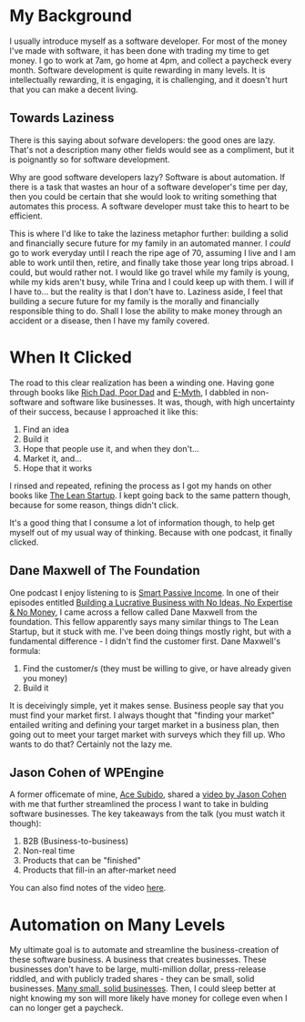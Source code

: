# My Background

I usually introduce myself as a software developer. For most of the money I've made with software, it has been done with trading my time to get money. I go to work at 7am, go home at 4pm, and collect a paycheck every month. Software development is quite rewarding in many levels. It is intellectually rewarding, it is engaging, it is challenging, and it doesn't hurt that you can make a decent living.

## Towards Laziness

There is this saying about sofware developers: the good ones are lazy. That's not a description many other fields would see as a compliment, but it is poignantly so for software development.

Why are good software developers lazy? Software is about automation. If there is a task that wastes an hour of a software developer's time per day, then you could be certain that she would look to writing something that automates this process. A software developer must take this to heart to be efficient.

This is where I'd like to take the laziness metaphor further: building a solid and financially secure future for my family in an automated manner. I *could* go to work everyday until I reach the ripe age of 70, assuming I live and I am able to work until then, retire, and finally take those year long trips abroad. I could, but would rather not. I would like go travel while my family is young, while my kids aren't busy, while Trina and I could keep up with them. I will if I have to... but the reality is that I don't have to. Laziness aside, I feel that building a secure future for my family is the morally and financially responsible thing to do. Shall I lose the ability to make money through an accident or a disease, then I have my family covered.

# When It Clicked

The road to this clear realization has been a winding one. Having gone through books like [Rich Dad, Poor Dad](http://www.richdad.com) and [E-Myth](https://emyth.com), I dabbled in non-software and software like businesses. It was, though, with high uncertainty of their success, because I approached it like this:

1. Find an idea
2. Build it
3. Hope that people use it, and when they don't...
4. Market it, and...
5. Hope that it works

I rinsed and repeated, refining the process as I got my hands on other books like [The Lean Startup](http://theleanstartup.com). I kept going back to the same pattern though, because for some reason, things didn't click.

It's a good thing that I consume a lot of information though, to help get myself out of my usual way of thinking. Because with one podcast, it finally clicked.

## Dane Maxwell of The Foundation

One podcast I enjoy listening to is [Smart Passive Income](http://www.smartpassiveincome.com). In one of their episodes entitled [Building a Lucrative Business with No Ideas, No Expertise & No Money](http://www.smartpassiveincome.com/no-ideas-no-expertise-no-money-business/), I came across a fellow called Dane Maxwell from the foundation. This fellow apparently says many similar things to The Lean Startup, but it stuck with me. I've been doing things mostly right, but with a fundamental difference - I didn't find the customer first. Dane Maxwell's formula:

1. Find the customer/s (they must be willing to give, or have already given you money)
2. Build it

It is deceivingly simple, yet it makes sense. Business people say that you must find your market first. I always thought that "finding your market" entailed writing and defining your target market in a business plan, then going out to meet your target market with surveys which they fill up. Who wants to do that? Certainly not the lazy me.

## Jason Cohen of WPEngine

A former officemate of mine, [Ace Subido](http://acesubido.com), shared a [video by Jason Cohen](https://vimeo.com/74338272) with me that further streamlined the process I want to take in bulding software businesses. The key takeaways from the talk (you must watch it though):

1. B2B (Business-to-business)
2. Non-real time
3. Products that can be "finished"
4. Products that fill-in an after-market need

You can also find notes of the video [here](http://www.it-engelhardt.de/jason-cohen-microconf-2013/).

# Automation on Many Levels

My ultimate goal is to automate and streamline the business-creation of these software business. A business that creates businesses. These businesses don't have to be large, multi-million dollar, press-release riddled, and with publicly traded shares - they can be small, solid businesses. [Many small, solid businesses](https://medium.com/entrepreneur-s-handbook/i-sat-down-with-a-millionaire-who-operates-10-businesses-while-sailing-around-the-world-with-his-338929c4e8c9). Then, I could sleep better at night knowing my son will more likely have money for college even when I can no longer get a paycheck.
